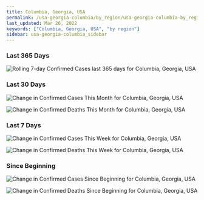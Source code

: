 ```yaml
---
title: Columbia, Georgia, USA
permalink: /usa-georgia-columbia/by_region/usa-georgia-columbia-by_region.html
last_updated: Mar 26, 2022
keywords: ["Columbia, Georgia, USA", "by region"]
sidebar: usa-georgia-columbia_sidebar
---
```


<h3>Last 365 Days</h3>

![Rolling 7-day Confirmed Cases last 365 days for Columbia, Georgia, USA](/covid_tracker/images/graphs/usa-georgia-columbia-weekly_totals_graph.png)

<h3>Last 30 Days</h3>

![Change in Confirmed Cases This Month for Columbia, Georgia, USA](/covid_tracker/images/graphs/usa-georgia-columbia-delta_confirmed-30_days_graph.png)

![Change in Confirmed Deaths This Month for Columbia, Georgia, USA](/covid_tracker/images/graphs/usa-georgia-columbia-delta_deaths-30_days_graph.png)

<h3>Last 7 Days</h3>

![Change in Confirmed Cases This Week for Columbia, Georgia, USA](/covid_tracker/images/graphs/usa-georgia-columbia-delta_confirmed-7_days_graph.png)

![Change in Confirmed Deaths This Week for Columbia, Georgia, USA](/covid_tracker/images/graphs/usa-georgia-columbia-delta_deaths-7_days_graph.png)

<h3>Since Beginning</h3>

![Change in Confirmed Cases Since Beginning for Columbia, Georgia, USA](/covid_tracker/images/graphs/usa-georgia-columbia-delta_confirmed-since_beginning_graph.png)

![Change in Confirmed Deaths Since Beginning for Columbia, Georgia, USA](/covid_tracker/images/graphs/usa-georgia-columbia-delta_deaths-since_beginning_graph.png)
